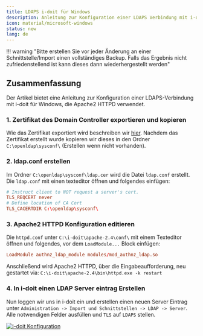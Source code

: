 ```yaml
---
title: LDAPS i-doit für Windows
description: Anleitung zur Konfiguration einer LDAPS Verbindung mit i-doit für Windows
icon: material/microsoft-windows
status: new
lang: de
---
```


!!! warning "Bitte erstellen Sie vor jeder Änderung an einer Schnittstelle/Import einen vollständiges Backup. Falls das Ergebnis nicht zufriedenstellend ist kann dieses dann wiederhergestellt werden"

## Zusammenfassung

Der Artikel bietet eine Anleitung zur Konfiguration einer LDAPS-Verbindung mit i-doit für Windows, die Apache2 HTTPD verwendet.

### 1. Zertifikat des Domain Controller exportieren und kopieren

Wie das Zertifikat exportiert wird beschreiben wir [hier](ldap-tls.md).
Nachdem das Zertifikat erstellt wurde kopieren wir dieses in den Ordner `C:\openldap\sysconf\` (Erstellen wenn nicht vorhanden).

### 2. ldap.conf erstellen

Im Ordner `C:\openldap\sysconf\ldap.cer` wird die Datei `ldap.conf` erstellt.
Die `ldap.conf` mit einen texteditor öffnen und folgendes einfügen:

```conf
# Instruct client to NOT request a server's cert.
TLS_REQCERT never
# Define location of CA Cert
TLS_CACERTDIR C:\openldap\sysconf\
```

### 3. Apache2 HTTPD Konfiguration editieren

Die `httpd.conf` unter `C:\i-doit\apache-2.4\conf\` mit einem Texteditor öffnen und folgendes, vor dem `LoadModule...` Block einfügen:

```conf
LoadModule authnz_ldap_module modules/mod_authnz_ldap.so
```

Anschließend wird Apache2 HTTPD, über die Eingabeaufforderung, neu gestartet via: `C:\i-doit\apache-2.4\bin\httpd.exe -k restart`

### 4. In i-doit einen LDAP Server eintrag Erstellen

Nun loggen wir uns in i-doit ein und erstellen einen neuen Server Eintrag unter `Administration -> Import und Schnittstellen -> LDAP -> Server`.
Alle notwendigen Felder ausfüllen und `TLS` auf `LDAPS` stellen.

[![i-doit Konfiguration](../../assets/images/de/benutzerauthentifizierung-und-verwaltung/ldap-verzeichnis/i-doit-win-ldaps/i-doit-conf.png)](../../assets/images/de/benutzerauthentifizierung-und-verwaltung/ldap-verzeichnis/i-doit-win-ldaps/i-doit-conf.png)
